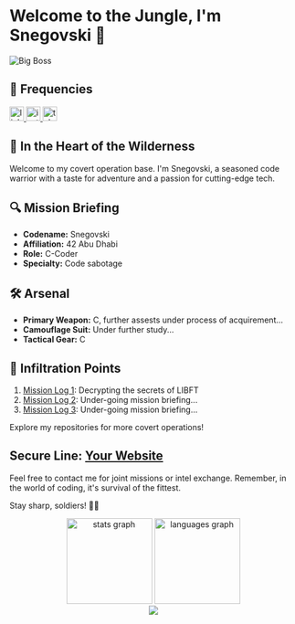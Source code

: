 # Welcome to the Jungle, I'm Snegovski 🐍

![Big Boss](https://i.pinimg.com/originals/97/8c/80/978c8073653e6b36de0117f03a56925b.gif)
## 📡 Frequencies
<div align="left">
  <a href="https://www.youtube.com/watch?v=xm3YgoEiEDc" target="_blank">
    <img src="https://img.shields.io/static/v1?message=LinkedIn&logo=linkedin&label=&color=000000&logoColor=white&labelColor=&style=for-the-badge" height="25" alt="linkedin logo"  />
  </a>

  <a href="https://www.youtube.com/watch?v=xm3YgoEiEDc" target="_blank">
    <img src="https://img.shields.io/static/v1?message=Instagram&logo=instagram&label=&color=3e4c26&logoColor=white&labelColor=&style=for-the-badge" height="25" alt="instagram logo"  />
  </a>
  <a href="https://www.youtube.com/watch?v=xm3YgoEiEDc" target="_blank">
    <img src="https://img.shields.io/static/v1?message=Telegram&logo=telegram&label=&color=8B0000&logoColor=white&labelColor=&style=for-the-badge" height="25" alt="telegram logo"  />
  </a>
</div>

## 🌲 In the Heart of the Wilderness

Welcome to my covert operation base. I'm Snegovski, a seasoned code warrior with a taste for adventure and a passion for cutting-edge tech.

## 🔍 Mission Briefing

- **Codename:** Snegovski
- **Affiliation:** 42 Abu Dhabi
- **Role:** C-Coder
- **Specialty:** Code sabotage

## 🛠️ Arsenal

- **Primary Weapon:** C, further assests under process of acquirement...
- **Camouflage Suit:** Under further study...
- **Tactical Gear:** C

## 🚁 Infiltration Points

1. [Mission Log 1](https://github.com/Snegovski/libft): Decrypting the secrets of LIBFT
2. [Mission Log 2](link-to-mission-log2): Under-going mission briefing...
3. [Mission Log 3](link-to-mission-log3): Under-going mission briefing...

Explore my repositories for more covert operations!

## **Secure Line:** [Your Website](https://casildian.blogspot.com/)

Feel free to contact me for joint missions or intel exchange. Remember, in the world of coding, it's survival of the fittest.

Stay sharp, soldiers! 🐺🔥
<div align="center">
  <img src="https://github-readme-stats.vercel.app/api?username=Snegovski&hide_title=false&hide_rank=false&show_icons=true&include_all_commits=true&count_private=true&disable_animations=false&theme=dracula&locale=en&hide_border=false&order=1" height="150" alt="stats graph"  />
  <img src="https://github-readme-stats.vercel.app/api/top-langs?username=Snegovski&locale=en&hide_title=false&layout=compact&card_width=320&langs_count=5&theme=dracula&hide_border=false&order=2" height="150" alt="languages graph"  />
</div>
<div align="center">
  <img src="https://profile-counter.glitch.me/Mr-Don-Leo/count.svg?"  />
</div>

<!---
Snegovski/Snegovski is a ✨ special ✨ repository because its `README.md` (this file) appears on your GitHub profile.
You can click the Preview link to take a look at your changes.
--->
